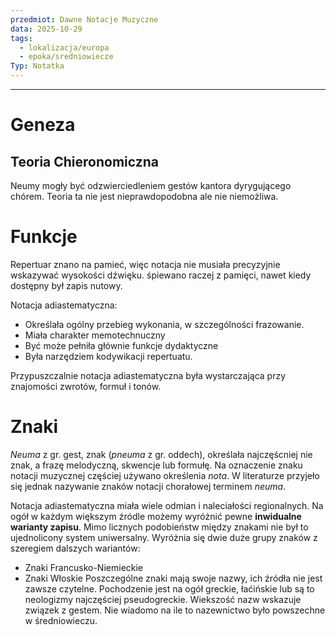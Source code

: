 ```yaml
---
przedmiot: Dawne Notacje Muzyczne
data: 2025-10-29
tags:
  - lokalizacja/europa
  - epoka/sredniowiecze
Typ: Notatka
---
```

---
# Geneza
## Teoria Chieronomiczna
Neumy mogły być odzwierciedleniem gestów kantora dyrygującego chórem. Teoria ta nie jest nieprawdopodobna ale nie niemożliwa.
# Funkcje
Repertuar znano na pamieć, więc notacja nie musiała precyzyjnie wskazywać wysokości dźwięku. śpiewano raczej z pamięci, nawet kiedy dostępny był zapis nutowy.

Notacja adiastematyczna: 
- Określała ogólny przebieg wykonania, w szczególności frazowanie.
- Miała charakter memotechnuczny
- Być może pełniła głównie funkcje dydaktyczne
- Była narzędziem kodywikacji repertuatu.

Przypuszczalnie notacja adiastematyczna była wystarczająca przy znajomości zwrotów, formuł i tonów.

# Znaki 
*Neuma* z gr. gest, znak (*pneuma* z gr. oddech), określała najczęścniej nie znak, a frazę melodyczną, skwencje lub formułę.
Na oznaczenie znaku notacji muzycznej częściej używano określenia *nota*. W literaturze przyjeło się jednak nazywanie znaków notacji chorałowej terminem *neuma*.

Notacja adiastematyczna miała wiele odmian i naleciałości regionalnych. Na ogół w każdym większym źródle możemy wyróżnić pewne **inwidualne warianty zapisu**. Mimo licznych podobieństw między znakami nie był to ujednolicony system uniwersalny.
Wyróżnia się dwie duże grupy znaków z szeregiem dalszych wariantów:
- Znaki Francusko-Niemieckie
- Znaki Włoskie
Poszczególne znaki mają swoje nazwy, ich źródła nie jest zawsze czytelne. Pochodzenie jest na ogół greckie, łaćińskie lub są to neologizmy najczęściej pseudogreckie. 
Wiekszość nazw wskazuje związek z gestem. Nie wiadomo na ile to nazewnictwo było powszechne w średniowieczu.
